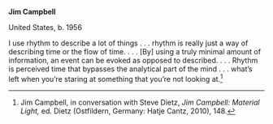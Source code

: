 **Jim Campbell**

United States, b. 1956

I use rhythm to describe a lot of things . . . rhythm is really just a way of describing time or the flow of time. . . . \[By\] using a truly minimal amount of information, an event can be evoked as opposed to described. . . . Rhythm is perceived time that bypasses the analytical part of the mind . . . what’s left when you’re staring at something that you’re not looking at.[^1]

[^1]: Jim Campbell, in conversation with Steve Dietz, *Jim Campbell: Material Light,* ed. Dietz (Ostfildern, Germany: Hatje Cantz, 2010), 148.
